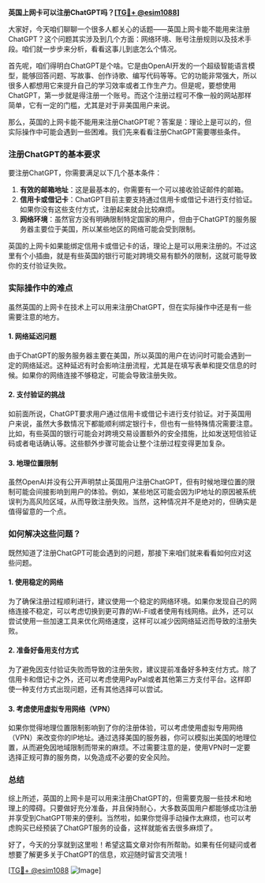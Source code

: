 **英国上网卡可以注册ChatGPT吗？[[TG💪+ @esim1088](https://t.me/s/esim1088)]**

大家好，今天咱们聊聊一个很多人都关心的话题——英国上网卡能不能用来注册ChatGPT？这个问题其实涉及到几个方面：网络环境、账号注册规则以及技术手段。咱们就一步步来分析，看看这事儿到底怎么个情况。

首先呢，咱们得明白ChatGPT是个啥。它是由OpenAI开发的一个超级智能语言模型，能够回答问题、写故事、创作诗歌、编写代码等等。它的功能非常强大，所以很多人都想用它来提升自己的学习效率或者工作生产力。但是呢，要想使用ChatGPT，第一步就是得注册一个账号。而这个注册过程可不像一般的网站那样简单，它有一定的门槛，尤其是对于非美国用户来说。

那么，英国的上网卡能不能用来注册ChatGPT呢？答案是：理论上是可以的，但实际操作中可能会遇到一些困难。我们先来看看注册ChatGPT需要哪些条件。

### 注册ChatGPT的基本要求

要注册ChatGPT，你需要满足以下几个基本条件：

1. **有效的邮箱地址**：这是最基本的，你需要有一个可以接收验证邮件的邮箱。
2. **信用卡或借记卡**：ChatGPT目前主要支持通过信用卡或借记卡进行支付验证。如果你没有这些支付方式，注册起来就会比较麻烦。
3. **网络环境**：虽然官方没有明确限制特定国家的用户，但由于ChatGPT的服务服务器主要位于美国，所以某些地区的网络可能会受到限制。

英国的上网卡如果能绑定信用卡或借记卡的话，理论上是可以用来注册的。不过这里有个小插曲，就是有些英国的银行可能对跨境交易有额外的限制，这就可能导致你的支付验证失败。

### 实际操作中的难点

虽然英国的上网卡在技术上可以用来注册ChatGPT，但在实际操作中还是有一些需要注意的地方。

#### 1. 网络延迟问题

由于ChatGPT的服务服务器主要在美国，所以英国的用户在访问时可能会遇到一定的网络延迟。这种延迟有时会影响注册流程，尤其是在填写表单和提交信息的时候。如果你的网络连接不够稳定，可能会导致注册失败。

#### 2. 支付验证的挑战

如前面所说，ChatGPT要求用户通过信用卡或借记卡进行支付验证。对于英国用户来说，虽然大多数情况下都能顺利绑定银行卡，但也有一些特殊情况需要注意。比如，有些英国的银行可能会对跨境交易设置额外的安全措施，比如发送短信验证码或者电话确认等。这些额外步骤可能会让整个注册过程变得更加复杂。

#### 3. 地理位置限制

虽然OpenAI并没有公开声明禁止英国用户注册ChatGPT，但有时候地理位置的限制可能会间接影响到用户的体验。例如，某些地区可能会因为IP地址的原因被系统误判为高风险区域，从而导致注册失败。当然，这种情况并不是绝对的，但确实是值得留意的一个点。

### 如何解决这些问题？

既然知道了注册ChatGPT可能会遇到的问题，那接下来咱们就来看看如何应对这些问题。

#### 1. 使用稳定的网络

为了确保注册过程顺利进行，建议使用一个稳定的网络环境。如果你发现自己的网络连接不稳定，可以考虑切换到更可靠的Wi-Fi或者使用有线网络。此外，还可以尝试使用一些加速工具来优化网络速度，这样可以减少因网络延迟而导致的注册失败。

#### 2. 准备好备用支付方式

为了避免因支付验证失败而导致的注册失败，建议提前准备好多种支付方式。除了信用卡和借记卡之外，还可以考虑使用PayPal或者其他第三方支付平台。这样即使一种支付方式出现问题，还有其他选择可以尝试。

#### 3. 考虑使用虚拟专用网络（VPN）

如果你觉得地理位置限制影响到了你的注册体验，可以考虑使用虚拟专用网络（VPN）来改变你的IP地址。通过选择美国的服务器，你可以模拟出美国的地理位置，从而避免因地域限制而带来的麻烦。不过需要注意的是，使用VPN时一定要选择正规可靠的服务商，以免造成不必要的安全风险。

### 总结

综上所述，英国的上网卡是可以用来注册ChatGPT的，但需要克服一些技术和地理上的障碍。只要做好充分准备，并且保持耐心，大多数英国用户都能够成功注册并享受到ChatGPT带来的便利。当然啦，如果你觉得手动操作太麻烦，也可以考虑购买已经预装了ChatGPT服务的设备，这样就能省去很多麻烦了。

好了，今天的分享就到这里啦！希望这篇文章对你有所帮助。如果有任何疑问或者想要了解更多关于ChatGPT的信息，欢迎随时留言交流哦！

[[TG💪+ @esim1088](https://t.me/s/esim1088) ![Image](https://i.postimg.cc/4NQfJmqS/Snipaste-2025-05-13-00-14-12.png)]
